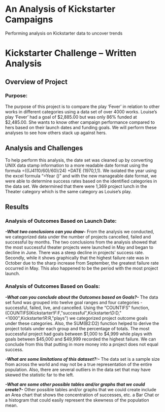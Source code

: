# An Analysis of Kickstarter Campaigns
Performing analysis on Kickstarter data to uncover trends

# Kickstarter Challenge – Written Analysis

## Overview of Project

### Purpose:
The purpose of this project is to compare the play ‘Fever’ in relation to other works in different categories using a data set of over 4000 works. Louise’s play ‘Fever’ had a goal of $2,885.00 but was only 86% funded at $2,485.00. She wants to know other campaign performance compared to hers based on their launch dates and funding goals. We will perform these analyses to see how others stack up against hers.   

## Analysis and Challenges
To help perform this analysis, the date set was cleaned up by converting UNIX data stamp information to a more readable date format using the formula =(((J4110/60)/60)/24) +DATE (1970,1,1). We isolated the year using the excel formula “=Year ()” and with the new manageable date format, we were able to determine success rates based on the identified categories in the data set. We determined that there were 1,369 project lunch in the Theater category which is the same category as Louise’s play.

## Results

### Analysis of Outcomes Based on Launch Date:

***-What two conclusions can you draw-***
From the analysis we conducted, we categorized data under the number of projects cancelled, failed and successful by months. The two conclusions from the analysis showed that the most successful theater projects were launched in May and began to decline in June. There was a steep decline in projects’ success rate. Secondly, while it shows graphically that the highest failure rate was in October due to the sharp increase from September, the greatest failure rate occurred in May. This also happened to be the period with the most project launch.

### Analysis of Outcomes Based on Goals:

***-What can you conclude about the Outcomes based on Goals?-***
The data set fund was grouped into twelve goal ranges and four categories - successful, failed, live, and cancelled. Using the “COUNTIFS” function, (COUNTIFS(Kickstarter!$F:$F,"successful",Kickstarter!$D:$D,"<1000",Kickstarter!$R:$R,"plays") we categorized project outcome goals under these categories. Also, the SUM(B2:D2) function helped to derive the project totals under each group and the percentage of totals. The most successful project had goals between $1,000 to $4,999 while plays with goals between $45,000 and $49,999 recorded the highest failure. We can conclude from this that putting in more money into a project does not equal success. 

***-What are some limitations of this dataset?:-*** 
The data set is a sample size from across the world and may not be a true representation of the entire population. Also, there are several outliers in the data set that may have skewed the statistic far to the left.

***-What are some other possible tables and/or graphs that we could create?-*** 
Other possible tables and/or graphs that we could create include an Area chart that shows the concentration of successes, etc. a Bar Chat or a histogram that could easily represent the skewness of the population mean.

